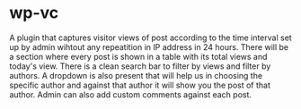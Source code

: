 # wp-vc
A plugin that captures visitor views of post according to the time interval set up by admin wihtout any repeatition in IP address in 24 hours.
There will be a section where every post is shown in a table with its total views and today's view.
There is a clean search bar to filter by views and filter by authors.
A dropdown is also present that will help us in choosing the specific author and against that author it will show you the post of that author.
Admin can also add custom comments against each post.

